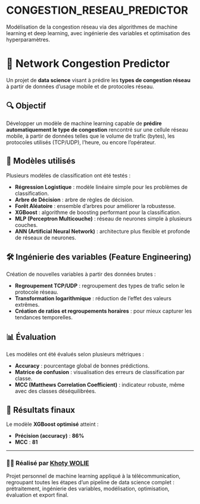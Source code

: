 # CONGESTION_RESEAU_PREDICTOR
Modélisation de la congestion réseau via des algorithmes de machine learning et deep learning, avec ingénierie des variables et optimisation des hyperparamètres.

# 📡 Network Congestion Predictor

Un projet de **data science** visant à prédire les **types de congestion réseau** à partir de données d’usage mobile et de protocoles réseau.

## 🔍 Objectif
Développer un modèle de machine learning capable de **prédire automatiquement le type de congestion** rencontré sur une cellule réseau mobile, à partir de données telles que le volume de trafic (bytes), les protocoles utilisés (TCP/UDP), l’heure, ou encore l’opérateur.

## 🧠 Modèles utilisés

Plusieurs modèles de classification ont été testés :
- **Régression Logistique** : modèle linéaire simple pour les problèmes de classification.
- **Arbre de Décision** : arbre de règles de décision.
- **Forêt Aléatoire** : ensemble d’arbres pour améliorer la robustesse.
- **XGBoost** : algorithme de boosting performant pour la classification.
- **MLP (Perceptron Multicouche)** : réseau de neurones simple à plusieurs couches.
- **ANN (Artificial Neural Network)** : architecture plus flexible et profonde de réseaux de neurones.

## 🛠️ Ingénierie des variables (Feature Engineering)
Création de nouvelles variables à partir des données brutes :
- **Regroupement TCP/UDP** : regroupement des types de trafic selon le protocole réseau.
- **Transformation logarithmique** : réduction de l’effet des valeurs extrêmes.
- **Création de ratios et regroupements horaires** : pour mieux capturer les tendances temporelles.

## 📊 Évaluation
Les modèles ont été évalués selon plusieurs métriques :
- **Accuracy** : pourcentage global de bonnes prédictions.
- **Matrice de confusion** : visualisation des erreurs de classification par classe.
- **MCC (Matthews Correlation Coefficient)** : indicateur robuste, même avec des classes déséquilibrées.

## 🚀 Résultats finaux
Le modèle **XGBoost optimisé** atteint :
- **Précision (accuracy)** : **86%**
- **MCC** : **81**

---

### 👨‍💻 Réalisé par [Khoty WOLIE](https://www.linkedin.com/in/khoty-wolie/)

Projet personnel de machine learning appliqué à la télécommunication, regroupant toutes les étapes d’un pipeline de data science complet : prétraitement, ingénierie des variables, modélisation, optimisation, évaluation et export final.
